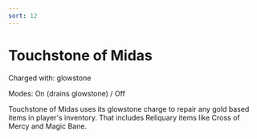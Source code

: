 ```yaml
---
sort: 12
---
```


# Touchstone of Midas

Charged with: glowstone

Modes: On (drains glowstone) / Off

Touchstone of Midas uses its glowstone charge to repair any gold based items in player's inventory. That includes Reliquary items like Cross of Mercy and Magic Bane.
